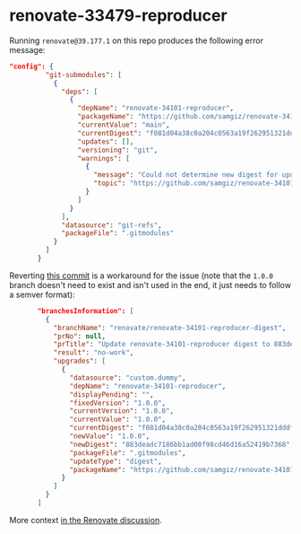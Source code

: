 # renovate-33479-reproducer

Running `renovate@39.177.1` on this repo produces the following error message:

```json
"config": {
         "git-submodules": [
           {
             "deps": [
               {
                 "depName": "renovate-34101-reproducer",
                 "packageName": "https://github.com/samgiz/renovate-34101-reproducer",
                 "currentValue": "main",
                 "currentDigest": "f081d04a38c0a204c0563a19f262951321dddfff",
                 "updates": [],
                 "versioning": "git",
                 "warnings": [
                   {
                     "message": "Could not determine new digest for update (custom.dummy package https://github.com/samgiz/renovate-34101-reproducer)",
                     "topic": "https://github.com/samgiz/renovate-34101-reproducer"
                   }
                 ]
               }
             ],
             "datasource": "git-refs",
             "packageFile": ".gitmodules"
           }
         ]
       }
```

Reverting [this commit](https://github.com/samgiz/renovate-33479-reproducer/commit/61198ecc543775276ea7ef3c2340d2082d9068b5) is a workaround for the issue (note that the `1.0.0` branch doesn't need to exist and isn't used in the end, it just needs to follow a semver format):

```json
       "branchesInformation": [
         {
           "branchName": "renovate/renovate-34101-reproducer-digest",
           "prNo": null,
           "prTitle": "Update renovate-34101-reproducer digest to 883dead",
           "result": "no-work",
           "upgrades": [
             {
               "datasource": "custom.dummy",
               "depName": "renovate-34101-reproducer",
               "displayPending": "",
               "fixedVersion": "1.0.0",
               "currentVersion": "1.0.0",
               "currentValue": "1.0.0",
               "currentDigest": "f081d04a38c0a204c0563a19f262951321dddfff",
               "newValue": "1.0.0",
               "newDigest": "883deadc7186bb1ad00f98cd46d16a52419b7368",
               "packageFile": ".gitmodules",
               "updateType": "digest",
               "packageName": "https://github.com/samgiz/renovate-34101-reproducer"
             }
           ]
         }
       ]
```

More context [in the Renovate discussion](https://github.com/renovatebot/renovate/discussions/33479#discussioncomment-11994587).
